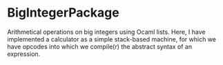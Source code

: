 # BigIntegerPackage
Arithmetical operations on big integers using Ocaml lists.
Here, I have implemented a calculator as a simple stack-based machine, for which we have opcodes into which we compile(r) the abstract syntax of an expression.
